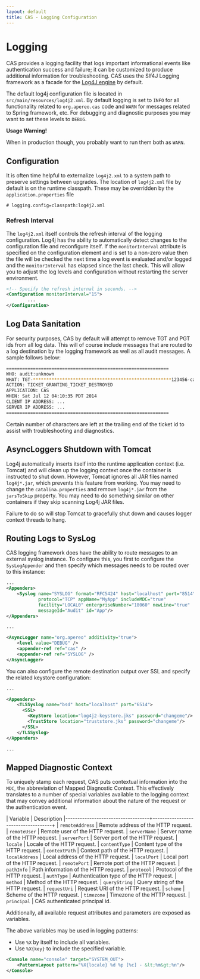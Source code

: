 ```yaml
---
layout: default
title: CAS - Logging Configuration
---
```



# Logging

CAS provides a logging facility that logs important informational events like authentication success and
failure; it can be customized to produce additional information for troubleshooting. CAS uses the Slf4J
Logging framework as a facade for the [Log4J engine](http://logging.apache.org) by default.

The default log4j configuration file is located in `src/main/resources/log4j2.xml`.
By default logging is set to `INFO` for all functionality related to `org.apereo.cas` code and `WARN` for
messages related to Spring framework, etc. For debugging and diagnostic purposes you may want to set
these levels to  `DEBUG`.

<div class="alert alert-warning"><strong>Usage Warning!</strong><p>When in production though,
you probably want to run them both as <code>WARN</code>.</p></div>

## Configuration
It is often time helpful to externalize `log4j2.xml` to a system path to preserve settings between upgrades.
The location of `log4j2.xml` file by default is on the runtime classpath. 
These may be overridden by the `application.properties` file

```properties
# logging.config=classpath:log4j2.xml
```

### Refresh Interval

The `log4j2.xml` itself controls the refresh interval of the logging configuration. Log4j has the ability
to automatically detect changes to the configuration file and reconfigure itself. If the `monitorInterval`
attribute is specified on the configuration element and is set to a non-zero value then the file will be
checked the next time a log event is evaluated and/or logged and the `monitorInterval` has elapsed since
the last check. This will allow you to adjust the log levels and configuration without restarting the
server environment.

```xml
<!-- Specify the refresh internal in seconds. -->
<Configuration monitorInterval="15">
        ...
</Configuration>
```

## Log Data Sanitation

For security purposes, CAS by default will attempt to remove TGT and PGT ids from all log data.
This will of course include messages that are routed to a log destination by the logging framework as
 well as all audit messages. A sample follows below:

```bash
=============================================================
WHO: audit:unknown
WHAT: TGT-****************************************************123456-cas01.example.org
ACTION: TICKET_GRANTING_TICKET_DESTROYED
APPLICATION: CAS
WHEN: Sat Jul 12 04:10:35 PDT 2014
CLIENT IP ADDRESS: ...
SERVER IP ADDRESS: ...
=============================================================
```

Certain number of characters are left at the trailing end of the ticket id to assist with
troubleshooting and diagnostics.

## AsyncLoggers Shutdown with Tomcat

Log4j automatically inserts itself into the runtime application context (i.e. Tomcat) and will clean up 
the logging context once the container is instructed to shut down. However, 
Tomcat ignores all JAR files named `log4j*.jar`, which prevents 
this feature from working. You may need to change the `catalina.properties` 
and remove `log4j*.jar` from the `jarsToSkip` property. 
You may need to do something similar on other containers if they skip scanning Log4j JAR files.

Failure to do so will stop Tomcat to gracefully shut down and causes logger context threads to hang. 

## Routing Logs to SysLog

CAS logging framework does have the ability to route messages to an external 
syslog instance. To configure this,
you first to configure the `SysLogAppender` and then specify which 
messages needs to be routed over to this instance:

```xml
...
<Appenders>
    <Syslog name="SYSLOG" format="RFC5424" host="localhost" port="8514"
            protocol="TCP" appName="MyApp" includeMDC="true"
            facility="LOCAL0" enterpriseNumber="18060" newLine="true"
            messageId="Audit" id="App"/>
</Appenders>

...

<AsyncLogger name="org.apereo" additivity="true">
    <level value="DEBUG" />
    <appender-ref ref="cas" />
    <appender-ref ref="SYSLOG" />
</AsyncLogger>

```

You can also configure the remote destination output over 
SSL and specify the related keystore configuration:

```xml
...

<Appenders>
    <TLSSyslog name="bsd" host="localhost" port="6514">
      <SSL>
        <KeyStore location="log4j2-keystore.jks" password="changeme"/>
        <TrustStore location="truststore.jks" password="changeme"/>
      </SSL>
    </TLSSyslog>
</Appenders>

...

```

## Mapped Diagnostic Context

To uniquely stamp each request, CAS puts contextual 
information into the `MDC`, the abbreviation of Mapped Diagnostic Context. This effectively
translates to a number of special variables available to the logging context that
may convey additional information about the nature of the request or the authentication event. 

| Variable                                     | Description
|-----------------------------------+------------------------------------+
| `remoteAddress`                       | Remote address of the HTTP request.
| `remoteUser`                       | Remote user of the HTTP request.
| `serverName`                       | Server name of the HTTP request.
| `serverPort`                       | Server port of the HTTP request.
| `locale`                       | Locale of the HTTP request.
| `contentType`                       | Content type of the HTTP request.
| `contextPath`                       | Context path of the HTTP request.
| `localAddress`                       | Local address of the HTTP request.
| `localPort`                       | Local port of the HTTP request.
| `remotePort`                       | Remote port of the HTTP request.
| `pathInfo`                       | Path information of the HTTP request.
| `protocol`                       | Protocol of the HTTP request.
| `authType`                       | Authentication type of the HTTP request.
| `method`                       | Method of the HTTP request.
| `queryString`                       | Query string of the HTTP request.
| `requestUri`                       | Request URI of the HTTP request.
| `scheme`                       | Scheme of the HTTP request.
| `timezone`                       | Timezone of the HTTP request.
| `principal`                       | CAS authenticated principal id.

Additionally, all available request attributes and parameters are exposed as variables.

The above variables may be used in logging patterns:

- Use `%X` by itself to include all variables.
- Use `%X{key}` to include the specified variable.

```xml
<Console name="console" target="SYSTEM_OUT">
    <PatternLayout pattern="%X{locale} %d %p [%c] - &lt;%m&gt;%n"/>
</Console>
```
